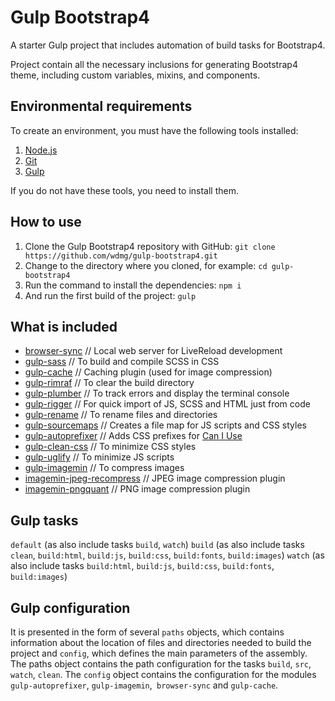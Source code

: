 # Gulp Bootstrap4
A starter Gulp project that includes automation of build tasks for Bootstrap4.

Project contain all the necessary inclusions for generating Bootstrap4 theme, including custom variables, mixins, and components.

## Environmental requirements
To create an environment, you must have the following tools installed:

1. [Node.js](https://nodejs.org)
2. [Git](https://git-scm.com)
3. [Gulp](https://gulpjs.com)

If you do not have these tools, you need to install them.

## How to use
1. Clone the Gulp Bootstrap4 repository with GitHub: `git clone https://github.com/wdmg/gulp-bootstrap4.git`
2. Change to the directory where you cloned, for example: `cd gulp-bootstrap4`
3. Run the command to install the dependencies: `npm i`
4. And run the first build of the project: `gulp`

## What is included
* [browser-sync](https://browsersync.io/docs/gulp) // Local web server for LiveReload development
* [gulp-sass](https://www.npmjs.com/package/gulp-sass) // To build and compile SCSS in CSS
* [gulp-cache](https://www.npmjs.com/package/gulp-cache) // Caching plugin (used for image compression)
* [gulp-rimraf](https://www.npmjs.com/package/gulp-rimraf) // To clear the build directory
* [gulp-plumber](https://www.npmjs.com/package/gulp-plumber) // To track errors and display the terminal console
* [gulp-rigger](https://www.npmjs.com/package/gulp-rigger) // For quick import of JS, SCSS and HTML just from code
* [gulp-rename](https://www.npmjs.com/package/gulp-rename) // To rename files and directories
* [gulp-sourcemaps](https://www.npmjs.com/package/gulp-sourcemaps) // Creates a file map for JS scripts and CSS styles
* [gulp-autoprefixer](https://www.npmjs.com/package/gulp-autoprefixer) // Adds CSS prefixes for [Can I Use](https://caniuse.com/)
* [gulp-clean-css](https://www.npmjs.com/package/gulp-clean-css) // To minimize CSS styles
* [gulp-uglify](https://www.npmjs.com/package/gulp-uglify) // To minimize JS scripts
* [gulp-imagemin](https://www.npmjs.com/package/gulp-imagemin) // To compress images
* [imagemin-jpeg-recompress](https://www.npmjs.com/package/imagemin-jpeg-recompress) // JPEG image compression plugin
* [imagemin-pngquant](https://www.npmjs.com/package/imagemin-pngquant) // PNG image compression plugin

## Gulp tasks
`default` (as also include tasks `build`, `watch`)
`build` (as also include tasks `clean`, `build:html`, `build:js`, `build:css`, `build:fonts`, `build:images`)
`watch` (as also include tasks `build:html`, `build:js`, `build:css`, `build:fonts`, `build:images`)

## Gulp configuration
It is presented in the form of several `paths` objects, which contains information about the location of files and directories needed to build the project and `config`, which defines the main parameters of the assembly.
The paths object contains the path configuration for the tasks `build`, `src`, `watch`, `clean`.
The `config` object contains the configuration for the modules` gulp-autoprefixer`, `gulp-imagemin`,` browser-sync` and `gulp-cache`.